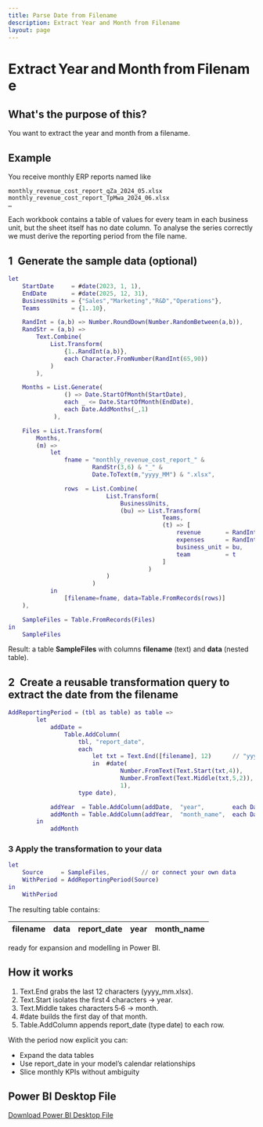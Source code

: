 ```yaml
---
title: Parse Date from Filename
description: Extract Year and Month from Filename
layout: page
---
```


# Extract Year and Month from Filename

## What's the purpose of this?

You want to extract the year and month from a filename.

## Example

You receive monthly ERP reports named like

```
monthly_revenue_cost_report_qZa_2024_05.xlsx
monthly_revenue_cost_report_TpMwa_2024_06.xlsx
…
```

Each workbook contains a table of values for every team in each business unit, but the sheet itself has no date column.
To analyse the series correctly we must derive the reporting period from the file name.


## 1 Generate the sample data (optional)

```m
let
    StartDate     = #date(2023, 1, 1),
    EndDate       = #date(2025, 12, 31),
    BusinessUnits = {"Sales","Marketing","R&D","Operations"},
    Teams         = {1..10},

    RandInt = (a,b) => Number.RoundDown(Number.RandomBetween(a,b)),
    RandStr = (a,b) =>
        Text.Combine(
            List.Transform(
                {1..RandInt(a,b)},
                each Character.FromNumber(RandInt(65,90))
            )
        ),

    Months = List.Generate(
                () => Date.StartOfMonth(StartDate),
                each _ <= Date.StartOfMonth(EndDate),
                each Date.AddMonths(_,1)
             ),

    Files = List.Transform(
        Months,
        (m) =>
            let
                fname = "monthly_revenue_cost_report_" &
                        RandStr(3,6) & "_" &
                        Date.ToText(m,"yyyy_MM") & ".xlsx",

                rows  = List.Combine(
                            List.Transform(
                                BusinessUnits,
                                (bu) => List.Transform(
                                            Teams,
                                            (t) => [
                                                revenue       = RandInt(50000,200000),
                                                expenses      = RandInt(20000,150000),
                                                business_unit = bu,
                                                team          = t
                                            ]
                                        )
                            )
                        )
            in
                [filename=fname, data=Table.FromRecords(rows)]
    ),

    SampleFiles = Table.FromRecords(Files)
in
    SampleFiles
```

Result: a table **SampleFiles** with columns **filename** (text) and **data** (nested table).


## 2 Create a reusable transformation query to extract the date from the filename

```m
AddReportingPeriod = (tbl as table) as table =>
        let
            addDate =
                Table.AddColumn(
                    tbl, "report_date",
                    each
                        let txt = Text.End([filename], 12)      // "yyyy_MM.xlsx"
                        in  #date(
                                Number.FromText(Text.Start(txt,4)),
                                Number.FromText(Text.Middle(txt,5,2)),
                                1),
                    type date),

            addYear  = Table.AddColumn(addDate,  "year",        each Date.Year([report_date]),   Int64.Type),
            addMonth = Table.AddColumn(addYear,  "month_name",  each Date.ToText([report_date],"MMMM"), type text)
        in
            addMonth
```

### 3 Apply the transformation to your data

```m
let
    Source     = SampleFiles,         // or connect your own data
    WithPeriod = AddReportingPeriod(Source)
in
    WithPeriod
```

The resulting table contains:

| filename | data | report_date | year | month_name |
|----------|------|-------------|------|------------|

ready for expansion and modelling in Power BI.


## How it works
1.	Text.End grabs the last 12 characters (yyyy_mm.xlsx).
2.	Text.Start isolates the first 4 characters → year.
3.	Text.Middle takes characters 5‑6 → month.
4.	#date builds the first day of that month.
5.	Table.AddColumn appends report_date (type date) to each row.

With the period now explicit you can:

* Expand the data tables
* Use report_date in your model’s calendar relationships
* Slice monthly KPIs without ambiguity


## Power BI Desktop File

[Download Power BI Desktop File](parse_date_from_filename.pbix)

